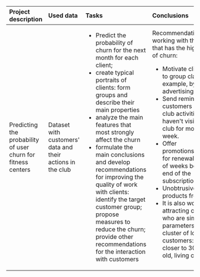 |Project description|Used data|Tasks|Conclusions|Libraries|
|:-|:-|:-|:-|:-|
|Predicting the probability of user churn for fitness centers|Dataset with customers' data and their actions in the club|<ul><li>Predict the probability of churn for the next month for each client;</li><li>create typical portraits of clients: form groups and describe their main properties</li><li>analyze the main features that most strongly affect the churn</li><li> formulate the main conclusions and develop recommendations for improving the quality of work with clients: identify the target customer group;  propose measures to reduce the churn; provide other recommendations for the interaction with customers</li></ul>|Recommendations for working with the cluster that has the highest risk of churn: <ul><li>Motivate clients to go to group classes, for example, by advertising trainers.</li><li>Send reminders to customers about the club activities if they haven't visited the club for more than a week.</li><li>Offer promotions/discounts for renewal a couple of weeks before the end of the subscription.</li><li>Unobtrusively offer products from the bar</li><li>It is also worth attracting customers who are similar in parameters to the cluster of loyal customers: people closer to 30 years old, living close.</li><ul>|<ul><li>Pandas</li><li>Numpy</li><li>Matplotlib.pyplot</li><li>scipy.stats</li><li>seaborn</li><li>skilearn</li></ul>|